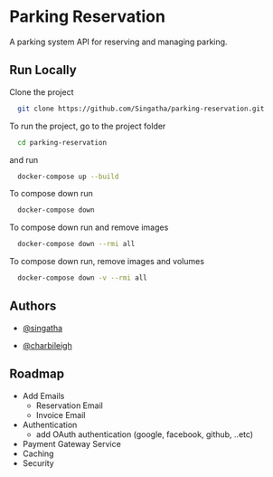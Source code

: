 # Parking Reservation

A parking system API for reserving and managing parking.


## Run Locally

Clone the project

```bash
  git clone https://github.com/Singatha/parking-reservation.git
```

To run the project, go to the project folder

```bash
  cd parking-reservation
```
and run

```bash
  docker-compose up --build
```

To compose down run

```bash
  docker-compose down
```

To compose down run and remove images

```bash
  docker-compose down --rmi all
```

To compose down run, remove images and volumes

```bash
  docker-compose down -v --rmi all
```

## Authors

- [@singatha](https://www.github.com/singatha)

- [@charbileigh](https://www.github.com/charbileigh)

## Roadmap

- Add Emails
  - Reservation Email
  - Invoice Email
- Authentication
  - add OAuth authentication (google, facebook, github, ..etc) 
- Payment Gateway Service
- Caching
- Security
